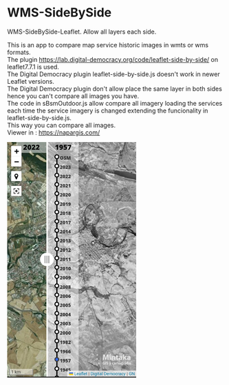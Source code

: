 # WMS-SideBySide
WMS-SideBySide-Leaflet. Allow all layers each side.

This is an app to compare map service historic images in wmts or wms formats.<br>
The plugin https://lab.digital-democracy.org/code/leaflet-side-by-side/ on leaflet7.7.1 is used.<br>
The Digital Democracy plugin leaflet-side-by-side.js doesn't work in newer Leaflet versions.<br>
The Digital Democracy plugin don't allow place the same layer in both sides hence you can't compare all images you have.<br>
The code in sBsmOutdoor.js allow compare all imagery loading the services each time the service imagery is changed extending the funcionality in leaflet-side-by-side.js. <br>
This way you can compare all images.<br>
Viewer in :
https://napargis.com/


<img src="./images/lsbs.jpg" alt="lsbs" width="300">

